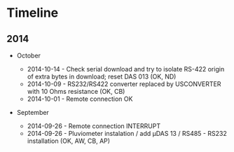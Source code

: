 # Timeline

## 2014

* October
  * 2014-10-14 - Check serial download and try to isolate RS-422 origin of extra bytes in download; reset DAS 013 (OK, ND)
  * 2014-10-09 - RS232/RS422 converter replaced by USCONVERTER with 10 Ohms resistance (OK, CB)
  * 2014-10-01 - Remote connection OK

* September
  * 2014-09-26 - Remote connection INTERRUPT
  * 2014-09-26 - Pluviometer instalation / add µDAS 13 / RS485 - RS232 installation (OK, AW, CB, AP)
  

